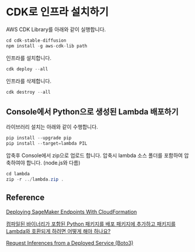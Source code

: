 # CDK로 인프라 설치하기 

AWS CDK Library를 아래와 같이 실행합니다. 

```java
cd cdk-stable-diffusion
npm install -g aws-cdk-lib path
```

인프라를 설치합니다. 

```java
cdk deploy --all
```

인프라를 삭제합니다.

```java
cdk destroy --all
```

## Console에서 Python으로 생성된 Lambda 배포하기 

라이브러리 설치는 아래와 같이 수행합니다.

```java
pip install --upgrade pip
pip install --target=lambda PIL
```

압축후 Console에서 zip으로 업로드 합니다. 압축시 lambda 소스 폴더를 포함하여 압축하여야 합니다. (node.js와 다름)

```java
cd lambda
zip -r ../lambda.zip .
```


## Reference 

[Deploying SageMaker Endpoints With CloudFormation](https://towardsdatascience.com/deploying-sagemaker-endpoints-with-cloudformation-b43f7d495640)

[컴파일된 바이너리가 포함된 Python 패키지를 배포 패키지에 추가하고 패키지를 Lambda와 호환되게 하려면 어떻게 해야 하나요?](https://aws.amazon.com/ko/premiumsupport/knowledge-center/lambda-python-package-compatible/)

[Request Inferences from a Deployed Service (Boto3)](https://docs.aws.amazon.com/sagemaker/latest/dg/neo-requests-boto3.html)
